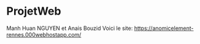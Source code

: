 # ProjetWeb
Manh Huan NGUYEN et Anais Bouzid
 Voici le site: https://anomicelement-rennes.000webhostapp.com/
